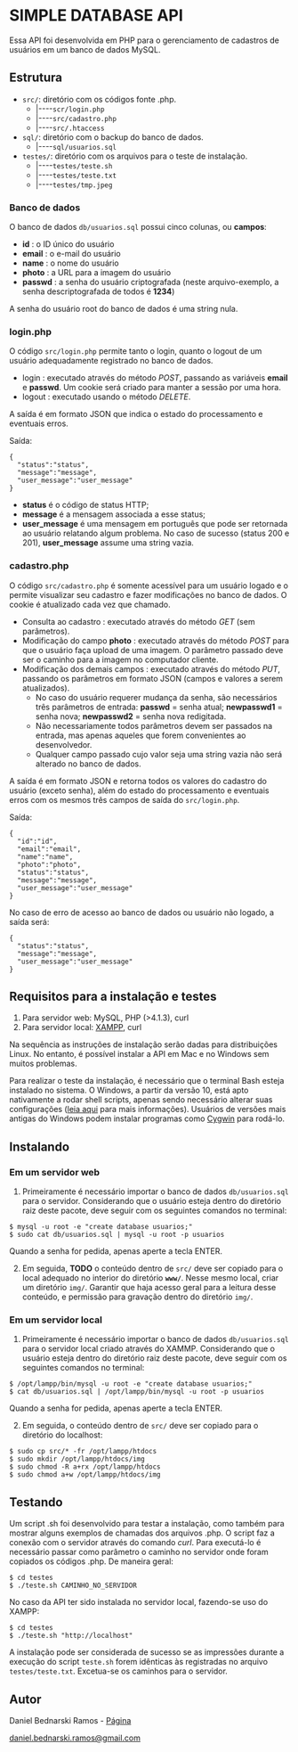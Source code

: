 # SIMPLE DATABASE API

Essa API foi desenvolvida em PHP para o gerenciamento de cadastros de usuários em um banco de dados MySQL.




## Estrutura

* `src/`: diretório com os códigos fonte .php.
    * |----`scr/login.php`
    * |----`src/cadastro.php`
    * |----`src/.htaccess`
* `sql/`: diretório com o backup do banco de dados.
    * |----`sql/usuarios.sql`
* `testes/`: diretório com os arquivos para o teste de instalação.
    * |----`testes/teste.sh`
    * |----`testes/teste.txt`
    * |----`testes/tmp.jpeg`


### Banco de dados

O banco de dados `db/usuarios.sql` possui cinco colunas, ou **campos**:

* **id** : o ID único do usuário
* **email** : o e-mail do usuário
* **name** : o nome do usuário
* **photo** : a URL para a imagem do usuário
* **passwd** : a senha do usuário criptografada (neste arquivo-exemplo, a senha descriptografada de todos é **1234**)

A senha do usuário root do banco de dados é uma string nula.


### login.php

O código `src/login.php` permite tanto o login, quanto o logout de um usuário adequadamente registrado no banco de dados.

* login : executado através do método *POST*, passando as variáveis **email** e **passwd**. Um cookie será criado para manter a sessão por uma hora.
* logout : executado usando o método *DELETE*.

A saída é em formato JSON que indica o estado do processamento e eventuais erros.

Saída:
```
{
  "status":"status",
  "message":"message",
  "user_message":"user_message"
}
```

* **status** é o código de status HTTP;
* **message** é a mensagem associada a esse status;
* **user_message** é uma mensagem em português que pode ser retornada ao usuário relatando algum problema. No caso de sucesso (status 200 e 201), **user_message** assume uma string vazia.


### cadastro.php

O código `src/cadastro.php` é somente acessível para um usuário logado e o permite visualizar seu cadastro e fazer modificações no banco de dados. O cookie é atualizado cada vez que chamado.

* Consulta ao cadastro : executado através do método *GET* (sem parâmetros).
* Modificação do campo **photo** : executado através do método *POST* para que o usuário faça upload de uma imagem. O parâmetro passado deve ser o caminho para a imagem no computador cliente.
* Modificação dos demais campos : executado através do método *PUT*, passando os parâmetros em formato JSON (campos e valores a serem atualizados).
    * No caso do usuário requerer mudança da senha, são necessários três parâmetros de entrada: **passwd** = senha atual; **newpasswd1** = senha nova; **newpasswd2** = senha nova redigitada.
    * Não necessariamente todos parâmetros devem ser passados na entrada, mas apenas aqueles que forem convenientes ao desenvolvedor.
    * Qualquer campo passado cujo valor seja uma string vazia não será alterado no banco de dados.

A saída é em formato JSON e retorna todos os valores do cadastro do usuário (exceto senha), além do estado do processamento e eventuais erros com os mesmos três campos de saída do `src/login.php`.

Saída:
```
{
  "id":"id",
  "email":"email",
  "name":"name",
  "photo":"photo",
  "status":"status",
  "message":"message",
  "user_message":"user_message"
}
```

No caso de erro de acesso ao banco de dados ou usuário não logado, a saída será:

```
{
  "status":"status",
  "message":"message",
  "user_message":"user_message"
}
```



## Requisitos para a instalação e testes

1. Para servidor web: MySQL, PHP (>4.1.3), curl
2. Para servidor local: [XAMPP](https://www.apachefriends.org/pt_br/index.html), curl

Na sequência as instruções de instalação serão dadas para distribuições Linux. No entanto, é possível instalar a API em Mac e no Windows sem muitos problemas.

Para realizar o teste da instalação, é necessário que o terminal Bash esteja instalado no sistema. O Windows, a partir da versão 10, está apto nativamente a rodar shell scripts, apenas sendo necessário alterar suas configurações ([leia aqui](https://www.howtogeek.com/249966/how-to-install-and-use-the-linux-bash-shell-on-windows-10/) para mais informações). Usuários de versões mais antigas do Windows podem instalar programas como [Cygwin](http://www.cygwin.com/) para rodá-lo.




## Instalando

### Em um servidor web

1. Primeiramente é necessário importar o banco de dados `db/usuarios.sql` para o servidor. Considerando que o usuário esteja dentro do diretório raiz deste pacote, deve seguir com os seguintes comandos no terminal:

```
$ mysql -u root -e "create database usuarios;"
$ sudo cat db/usuarios.sql | mysql -u root -p usuarios
```

Quando a senha for pedida, apenas aperte a tecla ENTER.


2. Em seguida, **TODO** o conteúdo dentro de `src/` deve ser copiado para o local adequado no interior do diretório **`www/`**. Nesse mesmo local, criar um diretório `img/`. Garantir que haja acesso geral para a leitura desse conteúdo, e permissão para gravação dentro do diretório `img/`.


### Em um servidor local

1. Primeiramente é necessário importar o banco de dados `db/usuarios.sql` para o servidor local criado através do XAMMP. Considerando que o usuário esteja dentro do diretório raiz deste pacote, deve seguir com os seguintes comandos no terminal:

```
$ /opt/lampp/bin/mysql -u root -e "create database usuarios;"
$ cat db/usuarios.sql | /opt/lampp/bin/mysql -u root -p usuarios
```

Quando a senha for pedida, apenas aperte a tecla ENTER.


2. Em seguida, o conteúdo dentro de `src/` deve ser copiado para o diretório do localhost:

```
$ sudo cp src/* -fr /opt/lampp/htdocs
$ sudo mkdir /opt/lampp/htdocs/img
$ sudo chmod -R a+rx /opt/lampp/htdocs
$ sudo chmod a+w /opt/lampp/htdocs/img
``` 



## Testando

Um script .sh foi desenvolvido para testar a instalação, como também para mostrar alguns exemplos de chamadas dos arquivos .php. O script faz a conexão com o servidor através do comando *curl*. Para executá-lo é necessário passar como parâmetro o caminho no servidor onde foram copiados os códigos .php. De maneira geral:

```
$ cd testes
$ ./teste.sh CAMINHO_NO_SERVIDOR
``` 

No caso da API ter sido instalada no servidor local, fazendo-se uso do XAMPP:

```
$ cd testes
$ ./teste.sh "http://localhost"
``` 

A instalação pode ser considerada de sucesso se as impressões durante a execução do script `teste.sh` forem idênticas às registradas no arquivo `testes/teste.txt`. Excetua-se os caminhos para o servidor.




## Autor

Daniel Bednarski Ramos - [Página](https://www.astro.iag.usp.br/~bednarski)

daniel.bednarski.ramos@gmail.com




